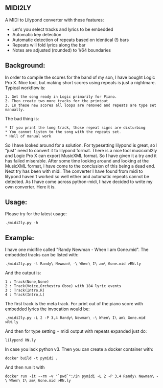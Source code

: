 MIDI2LY
-------

A MIDI to Lilypond converter with these features:
* Let's you select tracks and lyrics to be embedded
* Automatic key detection
* Automatic detection of repeats based on identical (!) bars
* Repeats will fold lyrics along the bar
* Notes are adjusted (rounded) to 1/64 boundaries

Background:
-----------
In order to compile the scores for the band of my son, I have bought Logic Pro X. Nice tool, but making short scores using repeats is just a nightmare. Typical workflow is:

    1. Get the song ready in Logic primarily for Piano.
    2. Then create two more tracks for the printout
    3. In these new scores all loops are removed and repeats are type set manually.

The bad thing is:

    * If you print the long track, those repeat signs are disturbing
    * You cannot listen to the song with the repeats set.
    * Hell of manual work

So I have looked around for a solution. For typesetting lilypond is great, so I "just" need to convert it to lilypond format. There is a nice tool musicxml2ly and Logic Pro X can export MusicXML format. So I have given it a try and it has failed miserable. After some time looking around and looking at the MusicXML format, I have come to the conclusion of this being a dead end. Next try has been with midi. The converter I have found from midi to lilypond haven't worked so well either and
automatic repeats cannot be detected. As I have come across python-midi, I have decided to write my own converter. Here it is.

Usage:
------
Please try for the latest usage:

    ./midi2ly.py -h

Example:
--------

I have one midifile called "Randy Newman - When I am Gone.mid".
The embedded tracks can be listed with:

    ./midi2ly.py -l Randy\ Newman\ -\ When\ I\ am\ Gone.mid >RN.ly

And the output is:

    1 : Track(None,None)
    2 : Track(Voice,Orchestra Oboe) with 184 lyric events
    3 : Track(Intro,R)
    4 : Track(Intro,L)

The first track is the meta track. For print out of the piano score with embedded lyrics the invocation would be:

    ./midi2ly.py -L 2 -P 3,4 Randy\ Newman\ -\ When\ I\ am\ Gone.mid >RN.ly

And then for type setting + midi output with repeats expanded just do:

    lilypond RN.ly

In case you lack python v3. Then you can create a docker container with:

    docker build -t pymidi .

And then run it with

    docker run -it --rm -v "`pwd`":/in pymidi -L 2 -P 3,4 Randy\ Newman\ -\ When\ I\ am\ Gone.mid >RN.ly

